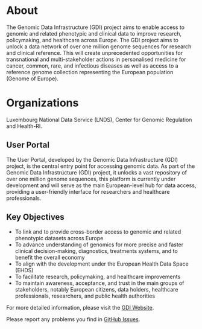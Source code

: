 # About

The Genomic Data Infrastructure (GDI) project aims to enable access to
genomic and related phenotypic and clinical data to improve research,
policymaking, and healthcare across Europe. The GDI project aims to
unlock a data network of over one million genome sequences for
research and clinical reference. This will create unprecedented
opportunities for transnational and multi-stakeholder actions in
personalised medicine for cancer, common, rare, and infectious diseases
as well as access to a reference genome collection representing the
European population (Genome of Europe).

# Organizations
Luxembourg National Data Service (LNDS), Center for Genomic Regulation and Health-RI.

## User Portal

The User Portal, developed by the Genomic Data Infrastructure (GDI)
project, is the central entry point for accessing genomic data. As
part of the Genomic Data Infrastructure (GDI) project, it unlocks a
vast repository of over one million genome sequences, this platform is
currently under development and will serve as the main European-level
hub for data access, providing a user-friendly interface for
researchers and healthcare professionals.

## Key Objectives

- To link and to provide cross-border access to genomic and related phenotypic datasets across Europe
- To advance understanding of genomics for more precise and faster clinical decision-making, diagnostics, treatments systems, and to benefit the overall economy
- To align with the development under the European Health Data Space (EHDS)
- To facilitate research, policymaking, and healthcare improvements
- To maintain awareness, acceptance, and trust in the main groups of stakeholders, notably European citizens, data holders, healthcare professionals, researchers, and public health authorities

For more detailed information, please visit the [GDI Website](https://gdi.onemilliongenomes.eu/).

Please report any problems you find in [GitHub Issues](https://github.com/GenomicDataInfrastructure/gdi-userportal-frontend/issues).
